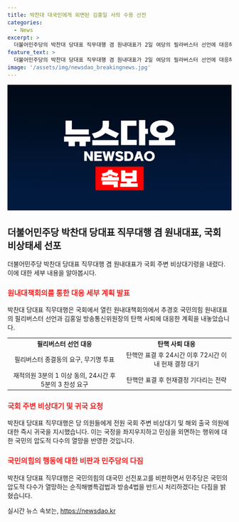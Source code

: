 ```yaml
---
title: 박찬대 대국민에게 외면된 김홍일 사의 수용 선전
categories:
  - News
excerpt: >
  더불어민주당의 박찬대 당대표 직무대행 겸 원내대표가 2일 여당의 필라버스터 선언에 대응하기 위해 국회 주변의 비상대기령을 내렸다. 이에 따라 소속 의원들에게 6월 임시국회 회기가 종료될 때까지 전원 국회 주변 비상대기를 하도록 요청했으며, 해외로 출국한 의원들에게는 즉시 조기 귀국하도록 지시했다. 박 직무대행은 국민의 압도적 다수가 열망하는 순직해병특검법과 방송4법을 반드시 처리하겠다고 강조했다.
feature_text: >
  더불어민주당의 박찬대 당대표 직무대행 겸 원내대표가 2일 여당의 필라버스터 선언에 대응하기 위해 국회 주변의 비상대기령을 내렸다. 이에 따라 소속 의원들에게 6월 임시국회 회기가 종료될 때까지 전원 국회 주변 비상대기를 하도록 요청했으며, 해외로 출국한 의원들에게는 즉시 조기 귀국하도록 지시했다. 박 직무대행은 국민의 압도적 다수가 열망하는 순직해병특검법과 방송4법을 반드시 처리하겠다고 강조했다.
image: '/assets/img/newsdao_breakingnews.jpg'
---
```


<p><img src="/assets/img/newsdao_breakingnews.jpg" alt="implanttips 속보" /></p>

<h2 data-ke-size="size26">더불어민주당 박찬대 당대표 직무대행 겸 원내대표, 국회 비상태세 선포</h2>

<p data-ke-size="size16">더불어민주당 박찬대 당대표 직무대행 겸 원내대표가 국회 주변 비상대기령을 내렸다. 이에 대한 세부 내용을 알아봅시다.</p>

<h3><b><span style="color: #ee2323;">원내대책회의를 통한 대응 세부 계획 발표</span></b></h3>

<p data-ke-size="size16">박찬대 당대표 직무대행은 국회에서 열린 원내대책회의에서 추경호 국민의힘 원내대표의 필리버스터 선언과 김홍일 방송통신위원장의 탄핵 사퇴에 대응한 계획을 내놓았습니다.</p>

<table style="width: 100%;">
<tbody>
<tr>
<td style="text-align: center; height: 17px;"><b>필리버스터 선언 대응</b></td>
<td style="text-align: center; height: 17px;"><b>탄핵 사퇴 대응</b></td>
</tr>
<tr>
<td style="text-align: center; height: 17px;">필리버스터 종결동의 요구, 무기명 투표</td>
<td style="text-align: center; height: 17px;">탄핵안 표결 후 24시간 이후 72시간 이내 헌재 결정 대기</td>
</tr>
<tr>
<td style="text-align: center; height: 17px;">재적의원 3분의 1 이상 동의, 24시간 후 5분의 3 찬성 요구</td>
<td style="text-align: center; height: 17px;">탄핵안 표결 후 헌재결정 기다리는 전략</td>
</tr>
</tbody>
</table>

<h3><b><span style="color: #ee2323;">국회 주변 비상대기 및 귀국 요청</span></b></h3>

<p data-ke-size="size16">박찬대 당대표 직무대행은 당 의원들에게 전원 국회 주변 비상대기 및 해외 출국 의원에 대한 즉시 귀국을 지시했습니다. 이는 국정을 좌지우지하고 민심을 외면하는 행위에 대한 국민의 압도적 다수의 열망을 반영한 것입니다.</p>

<h3><b><span style="color: #ee2323;">국민의힘의 행동에 대한 비판과 민주당의 다짐</span></b></h3>

<p data-ke-size="size16">박찬대 당대표 직무대행은 국민의힘의 대국민 선전포고를 비판하면서 민주당은 국민의 압도적 다수가 열망하는 순직해병특검법과 방송4법을 반드시 처리하겠다는 다짐을 밝혔습니다.</p>
실시간 뉴스 속보는, <a href="https://newsdao.kr" rel="dofollow">https://newsdao.kr</a>


